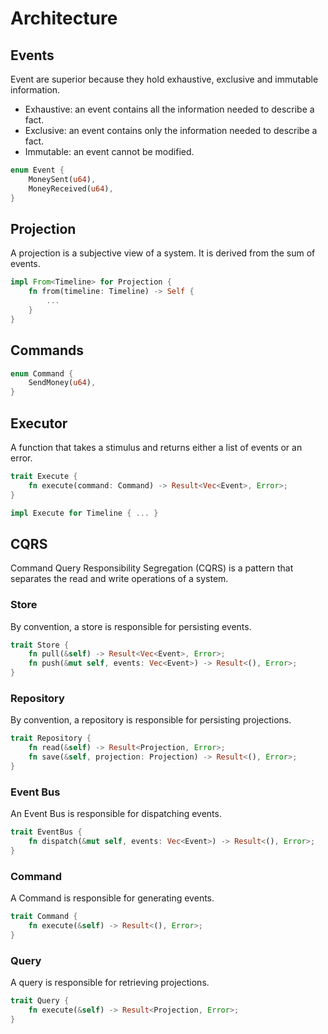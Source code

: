 # Architecture

## Events

Event are superior because they hold exhaustive, exclusive and immutable information.

- Exhaustive: an event contains all the information needed to describe a fact.
- Exclusive: an event contains only the information needed to describe a fact.
- Immutable: an event cannot be modified.

```rs
enum Event {
    MoneySent(u64),
    MoneyReceived(u64),
}
```

## Projection

A projection is a subjective view of a system. It is derived from the sum of events.

```rs
impl From<Timeline> for Projection {
    fn from(timeline: Timeline) -> Self {
        ...
    }
}
```

## Commands

```rs
enum Command {
    SendMoney(u64),
}
```

## Executor

A function that takes a stimulus and returns either a list of events or an error.

```rs
trait Execute {
    fn execute(command: Command) -> Result<Vec<Event>, Error>;
}

impl Execute for Timeline { ... }
```

## CQRS

Command Query Responsibility Segregation (CQRS) is a pattern that separates the read and write operations of a system.

### Store

By convention, a store is responsible for persisting events.

```rs
trait Store {
    fn pull(&self) -> Result<Vec<Event>, Error>;
    fn push(&mut self, events: Vec<Event>) -> Result<(), Error>;
}
```

### Repository

By convention, a repository is responsible for persisting projections.

```rs
trait Repository {
    fn read(&self) -> Result<Projection, Error>;
    fn save(&self, projection: Projection) -> Result<(), Error>;
}
```

### Event Bus

An Event Bus is responsible for dispatching events.

```rs
trait EventBus {
    fn dispatch(&mut self, events: Vec<Event>) -> Result<(), Error>;
}
```

### Command

A Command is responsible for generating events.

```rs
trait Command {
    fn execute(&self) -> Result<(), Error>;
}
```

### Query

A query is responsible for retrieving projections.

```rs
trait Query {
    fn execute(&self) -> Result<Projection, Error>;
}
```
